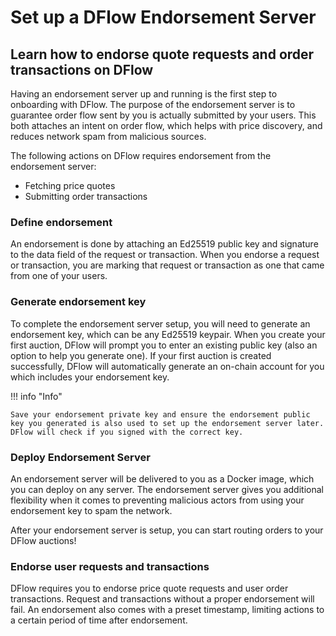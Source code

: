 # Set up a DFlow Endorsement Server

## Learn how to endorse quote requests and order transactions on DFlow

Having an endorsement server up and running is the first step to onboarding with DFlow. The purpose of the endorsement server is to guarantee order flow sent by you is actually submitted by your users. This both attaches an intent on order flow, which helps with price discovery, and reduces network spam from malicious sources.

The following actions on DFlow requires endorsement from the endorsement server:

- Fetching price quotes
- Submitting order transactions

### Define endorsement

An endorsement is done by attaching an Ed25519 public key and signature to the data field of the request or transaction. When you endorse a request or transaction, you are marking that request or transaction as one that came from one of your users.

### Generate endorsement key

To complete the endorsement server setup, you will need to generate an endorsement key, which can be any Ed25519 keypair. When you create your first auction, DFlow will prompt you to enter an existing public key (also an option to help you generate one). If your first auction is created successfully, DFlow will automatically generate an on-chain account for you which includes your endorsement key.

!!! info "Info"

    Save your endorsement private key and ensure the endorsement public key you generated is also used to set up the endorsement server later. DFlow will check if you signed with the correct key.

### Deploy Endorsement Server

An endorsement server will be delivered to you as a Docker image, which you can deploy on any server. The endorsement server gives you additional flexibility when it comes to preventing malicious actors from using your endorsement key to spam the network.

<!-- === "TypeScript"

    ``` ts
    TODO
    ```

=== "Python"

    ``` python
    TODO
    ```

=== "Rust"

    ``` rust
    TODO
    ``` -->

After your endorsement server is setup, you can start routing orders to your DFlow auctions!

### Endorse user requests and transactions

DFlow requires you to endorse price quote requests and user order transactions. Request and transactions without a proper endorsement will fail. An endorsement also comes with a preset timestamp, limiting actions to a certain period of time after endorsement.

<!-- === "TypeScript"

    ``` ts
    TODO
    ```

=== "Python"

    ``` python
    TODO
    ```

=== "Rust"

    ``` rust
    TODO
    ``` -->
